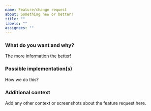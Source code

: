 ```yaml
---
name: Feature/change request
about: Something new or better!
title: ""
labels: ""
assignees: ""
---
```

<!-- textlint-disable @textlint-rule/google/exclamation-points -->

### What do you want and why?

<!-- textlint-disable @textlint-rule/google/exclamation-points -->

The more information the better!

### Possible implementation(s)

<!-- textlint-disable @textlint-rule/google/exclamation-points -->

How  we do this?

### Additional context

Add any other context or screenshots about the feature request here.
